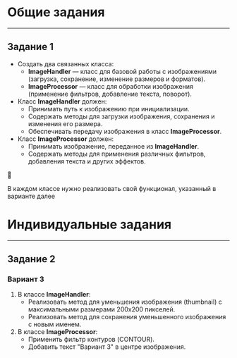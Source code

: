 # Общие задания

---

## Задание 1

- Создать два связанных класса:
    - **ImageHandler** — класс для базовой работы с изображениями (загрузка, сохранение, изменение размеров и форматов).
    - **ImageProcessor** — класс для обработки изображения (применение фильтров, добавление текста, поворот).
- Класс **ImageHandler** должен:
    - Принимать путь к изображению при инициализации.
    - Содержать методы для загрузки изображения, сохранения и изменения его размера.
    - Обеспечивать передачу изображения в класс **ImageProcessor**.
- Класс **ImageProcessor** должен:
    - Принимать изображение, переданное из **ImageHandler**.
    - Содержать методы для применения различных фильтров, добавления текста и других эффектов.

<aside>
🚨

В каждом классе нужно реализовать свой функционал, указанный в варианте далее

</aside>

# Индивидуальные задания

---

## Задание 2


### **Вариант 3**

1. В классе **ImageHandler**:
    - Реализовать метод для уменьшения изображения (thumbnail) с максимальными размерами 200x200 пикселей.
    - Реализовать метод для сохранения уменьшенного изображения с новым именем.
2. В классе **ImageProcessor**:
    - Применить фильтр контуров (CONTOUR).
    - Добавить текст "Вариант 3" в центре изображения.
